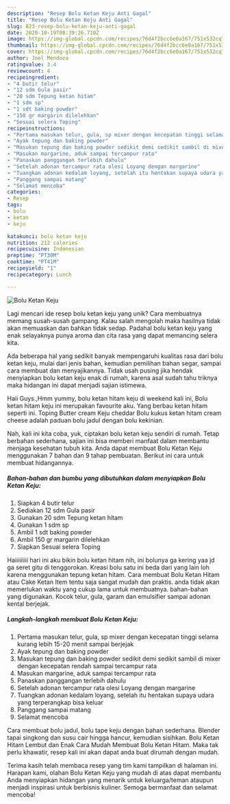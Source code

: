 ```yaml
---
description: "Resep Bolu Ketan Keju Anti Gagal"
title: "Resep Bolu Ketan Keju Anti Gagal"
slug: 823-resep-bolu-ketan-keju-anti-gagal
date: 2020-10-19T08:39:26.710Z
image: https://img-global.cpcdn.com/recipes/76d4f2bcc6e0a167/751x532cq70/bolu-ketan-keju-foto-resep-utama.jpg
thumbnail: https://img-global.cpcdn.com/recipes/76d4f2bcc6e0a167/751x532cq70/bolu-ketan-keju-foto-resep-utama.jpg
cover: https://img-global.cpcdn.com/recipes/76d4f2bcc6e0a167/751x532cq70/bolu-ketan-keju-foto-resep-utama.jpg
author: Joel Mendoza
ratingvalue: 3.4
reviewcount: 4
recipeingredient:
- "4 butir telur"
- "12 sdm Gula pasir"
- "20 sdm Tepung ketan hitam"
- "1 sdm sp"
- "1 sdt baking powder"
- "150 gr margarin dilelehkan"
- "Sesuai selera Toping"
recipeinstructions:
- "Pertama masukan telur, gula, sp mixer dengan kecepatan tinggi selama kurang lebih 15-20 menit sampai berjejak"
- "Ayak tepung dan baking powder"
- "Masukan tepung dan baking powder sedikit demi sedikit sambil di mixer dengan kecepatan rendah sampai tercampur rata"
- "Masukan margarine, aduk sampai tercampur rata"
- "Panaskan panggangan terlebih dahulu"
- "Setelah adonan tercampur rata olesi Loyang dengan margarine"
- "Tuangkan adonan kedalam loyang, setelah itu hentakan supaya udara yang terperangkap bisa keluar"
- "Panggang sampai matang"
- "Selamat mencoba"
categories:
- Resep
tags:
- bolu
- ketan
- keju

katakunci: bolu ketan keju 
nutrition: 212 calories
recipecuisine: Indonesian
preptime: "PT30M"
cooktime: "PT41M"
recipeyield: "1"
recipecategory: Lunch

---
```



![Bolu Ketan Keju](https://img-global.cpcdn.com/recipes/76d4f2bcc6e0a167/751x532cq70/bolu-ketan-keju-foto-resep-utama.jpg)

Lagi mencari ide resep bolu ketan keju yang unik? Cara membuatnya memang susah-susah gampang. Kalau salah mengolah maka hasilnya tidak akan memuaskan dan bahkan tidak sedap. Padahal bolu ketan keju yang enak selayaknya punya aroma dan cita rasa yang dapat memancing selera kita.

Ada beberapa hal yang sedikit banyak mempengaruhi kualitas rasa dari bolu ketan keju, mulai dari jenis bahan, kemudian pemilihan bahan segar, sampai cara membuat dan menyajikannya. Tidak usah pusing jika hendak menyiapkan bolu ketan keju enak di rumah, karena asal sudah tahu triknya maka hidangan ini dapat menjadi sajian istimewa.

Haii Guys.,Hmm yummy, bolu ketan hitam keju di weekend kali ini, Bolu ketan hitam keju ini merupakan favourite aku. Yang berbau ketan hitam seperti ini. Toping Butter cream Keju cheddar Bolu kukus ketan hitam cream cheese adalah paduan bolu jadul dengan bolu kekinian.


Nah, kali ini kita coba, yuk, ciptakan bolu ketan keju sendiri di rumah. Tetap berbahan sederhana, sajian ini bisa memberi manfaat dalam membantu menjaga kesehatan tubuh kita. Anda dapat membuat Bolu Ketan Keju menggunakan 7 bahan dan 9 tahap pembuatan. Berikut ini cara untuk membuat hidangannya.

<!--inarticleads1-->

##### Bahan-bahan dan bumbu yang dibutuhkan dalam menyiapkan Bolu Ketan Keju:

1. Siapkan 4 butir telur
1. Sediakan 12 sdm Gula pasir
1. Gunakan 20 sdm Tepung ketan hitam
1. Gunakan 1 sdm sp
1. Ambil 1 sdt baking powder
1. Ambil 150 gr margarin dilelehkan
1. Siapkan Sesuai selera Toping


Haiiiiiiiii hari ini aku bikin bolu ketan hitam nih, ini bolunya ga kering yaa jd ga seret gitu di tenggorokan. Kreasi bolu satu ini beda dari yang lain loh karena menggunakan tepung ketan hitam. Cara membuat Bolu Ketan Hitam atau Cake Ketan Item tentu saja sangat mudah dan praktis. anda tidak akan memerlukan waktu yang cukup lama untuk membuatnya. bahan-bahan yang digunakan. Kocok telur, gula, garam dan emulsifier sampai adonan kental berjejak. 

<!--inarticleads2-->

##### Langkah-langkah membuat Bolu Ketan Keju:

1. Pertama masukan telur, gula, sp mixer dengan kecepatan tinggi selama kurang lebih 15-20 menit sampai berjejak
1. Ayak tepung dan baking powder
1. Masukan tepung dan baking powder sedikit demi sedikit sambil di mixer dengan kecepatan rendah sampai tercampur rata
1. Masukan margarine, aduk sampai tercampur rata
1. Panaskan panggangan terlebih dahulu
1. Setelah adonan tercampur rata olesi Loyang dengan margarine
1. Tuangkan adonan kedalam loyang, setelah itu hentakan supaya udara yang terperangkap bisa keluar
1. Panggang sampai matang
1. Selamat mencoba


Cara membuat bolu jadul, bolu tape keju dengan bahan sederhana. Blender tapai singkong dan susu cair hingga hancur, kemudian sisihkan. Bolu Ketan Hitam Lembut dan Enak Cara Mudah Membuat Bolu Ketan Hitam. Maka tak perlu khawatir, resep kali ini akan dapat anda buat dirumah dengan mudah. 

Terima kasih telah membaca resep yang tim kami tampilkan di halaman ini. Harapan kami, olahan Bolu Ketan Keju yang mudah di atas dapat membantu Anda menyiapkan hidangan yang menarik untuk keluarga/teman ataupun menjadi inspirasi untuk berbisnis kuliner. Semoga bermanfaat dan selamat mencoba!
